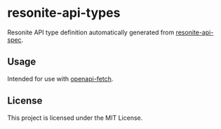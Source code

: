 # resonite-api-types

Resonite API type definition automatically generated from [resonite-api-spec](https://github.com/eai04191/resonite-api-spec).

## Usage

Intended for use with [openapi-fetch](https://openapi-ts.pages.dev/openapi-fetch/).

## License

This project is licensed under the MIT License.
